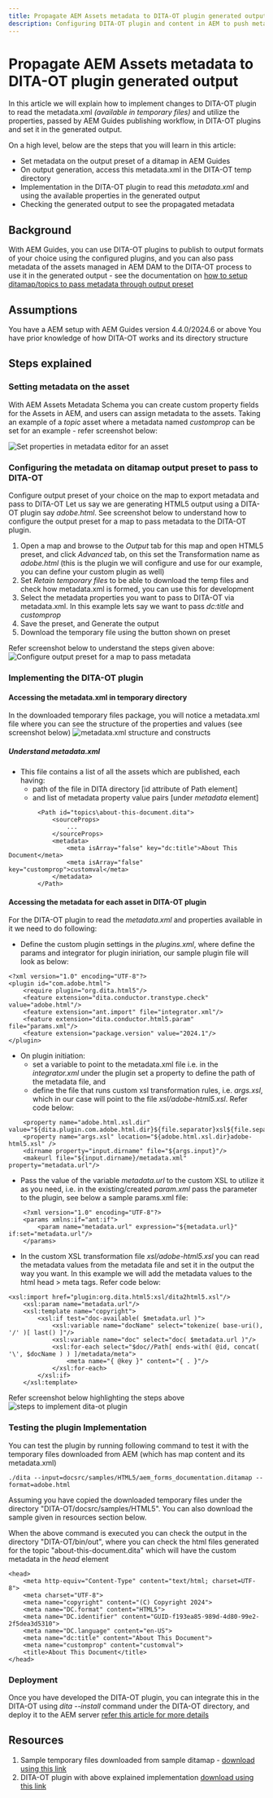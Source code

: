 ```yaml
---
title: Propagate AEM Assets metadata to DITA-OT plugin generated output
description: Configuring DITA-OT plugin and content in AEM to push metadata to generated output
---
```


# Propagate AEM Assets metadata to DITA-OT plugin generated output

In this article we will explain how to implement changes to DITA-OT plugin to read the metadata.xml _(available in temporary files)_ and utilize the properties, passed by AEM Guides publishing workflow, in DITA-OT plugins and set it in the generated output. 

On a high level, below are the steps that you will learn in this article:
- Set metadata on the output preset of a ditamap in AEM Guides
- On output generation, access this metadata.xml in the DITA-OT temp directory
- Implementation in the DITA-OT plugin to read this _metadata.xml_ and using the available properties in the generated output
- Checking the generated output to see the propagated metadata

## Background

With AEM Guides, you can use DITA-OT plugins to publish to output formats of your choice using the configured plugins, and
you can also pass metadata of the assets managed in AEM DAM to the DITA-OT process to use it in the generated output - see the documentation on [how to setup ditamap/topics to pass metadata through output preset](https://experienceleague.adobe.com/en/docs/experience-manager-guides/using/user-guide/output-gen/pass-metadata-dita-ot)


## Assumptions

You have a AEM setup with AEM Guides version 4.4.0/2024.6 or above
You have prior knowledge of how DITA-OT works and its directory structure


## Steps explained

### Setting metadata on the asset

With AEM Assets Metadata Schema you can create custom property fields for the Assets in AEM, and users can assign metadata to the assets. Taking an example of a _topic_ asset where a metadata named _customprop_ can be set for an example - refer screenshot below:

![Set properties in metadata editor for an asset](../../assets/publishing/assets-metadata-properties-ui-customprop.png)


### Configuring the metadata on ditamap output preset to pass to DITA-OT

Configure output preset of your choice on the map to export metadata and pass to DITA-OT
Let us say we are generating HTML5 output using a DITA-OT plugin say _adobe.html_.
See screenshot below to understand how to configure the output preset for a map to pass metadata to the DITA-OT plugin.
1. Open a map and browse to the _Output_ tab for this map and open HTML5 preset, and click _Advanced_ tab, on this set the Transformation name as _adobe.html_ (this is the plugin we will configure and use for our example, you can define your custom plugin as well)
2. Set _Retain temporary files_ to be able to download the temp files and check how metadata.xml is formed, you can use this for development
3. Select the metadata properties you want to pass to DITA-OT via metadata.xml. In this example lets say we want to pass _dc:title_ and _customprop_
4. Save the preset, and Generate the output
5. Download the temporary file using the button shown on preset

Refer screenshot below to understand the steps given above:
![Configure output preset for a map to pass metadata](../../assets/publishing/map-outputpreset-html5-customprop.png)


### Implementing the DITA-OT plugin

#### Accessing the metadata.xml in temporary directory 

In the downloaded temporary files package, you will notice a metadata.xml file where you can see the structure of the properties and values (see screenshot below)
![metadata.xml structure and constructs](../../assets/publishing/publish-tempfiles-metadata-structure.png)

##### Understand metadata.xml

- This file contains a list of all the assets which are published, each having:
    - path of the file in DITA directory [id attribute of Path element]
    - and list of metadata property value pairs [under _metadata_ element]

```
        <Path id="topics\about-this-document.dita">
            <sourceProps>
                ...
            </sourceProps>
            <metadata>
                <meta isArray="false" key="dc:title">About This Document</meta>
                <meta isArray="false" key="customprop">customval</meta>
            </metadata>
        </Path>
```

#### Accessing the metadata for each asset in DITA-OT plugin

For the DITA-OT plugin to read the _metadata.xml_ and properties available in it we need to do following:
- Define the custom plugin settings in the _plugins.xml_, where define the params and integrator for plugin iniriation, our sample plugin file will look as below:

```
<?xml version="1.0" encoding="UTF-8"?>
<plugin id="com.adobe.html">
    <require plugin="org.dita.html5"/>
    <feature extension="dita.conductor.transtype.check" value="adobe.html"/>
    <feature extension="ant.import" file="integrator.xml"/>
    <feature extension="dita.conductor.html5.param" file="params.xml"/>
    <feature extension="package.version" value="2024.1"/>
</plugin>
```

- On plugin initiation:
    - set a variable to point to the metadata.xml file i.e. in the _integrator.xml_ under the plugin set a property to define the path of the metadata file, and
    - define the file that runs custom xsl transformation rules, i.e. _args.xsl_, which in our case will point to the file _xsl/adobe-html5.xsl_. 
Refer code below:

```
    <property name="adobe.html.xsl.dir" value="${dita.plugin.com.adobe.html.dir}${file.separator}xsl${file.separator}"/>
    <property name="args.xsl" location="${adobe.html.xsl.dir}adobe-html5.xsl" />
    <dirname property="input.dirname" file="${args.input}"/>
    <makeurl file="${input.dirname}/metadata.xml" property="metadata.url"/>
```

- Pass the value of the variable _metadata.url_ to the custom XSL to utilize it as you need, i.e. in the existing/created _param.xml_ pass the parameter to the plugin, see below a sample params.xml file:

```
    <?xml version="1.0" encoding="UTF-8"?>
    <params xmlns:if="ant:if">
        <param name="metadata.url" expression="${metadata.url}" if:set="metadata.url"/>
    </params>
```

- In the custom XSL transformation file _xsl/adobe-html5.xsl_ you can read the metadata values from the metadata file and set it in the output the way you want. In this example we will add the metadata values to the html head > meta tags. Refer code below:

```
<xsl:import href="plugin:org.dita.html5:xsl/dita2html5.xsl"/>
    <xsl:param name="metadata.url"/>
    <xsl:template name="copyright">
        <xsl:if test="doc-available( $metadata.url )">
            <xsl:variable name="docName" select="tokenize( base-uri(), '/' )[ last() ]"/>
            <xsl:variable name="doc" select="doc( $metadata.url )"/>
            <xsl:for-each select="$doc//Path[ ends-with( @id, concat( '\', $docName ) ) ]/metadata/meta">
                <meta name="{ @key }" content="{ . }"/>
            </xsl:for-each>
        </xsl:if>
    </xsl:template>
```

Refer screenshot below highlighting the steps above
![steps to implement dita-ot plugin](../../assets/publishing/publishing-metadata-dita-ot-plugin-implementation.png)


### Testing the plugin Implementation

You can test the plugin by running following command to test it with the temporary files downloaded from AEM (which has map content and its metadata.xml)

```
./dita --input=docsrc/samples/HTML5/aem_forms_documentation.ditamap --format=adobe.html
```

Assuming you have copied the downloaded temporary files under the directory "DITA-OT/docsrc/samples/HTML5".
You can also download the sample given in resources section below.

When the above command is executed you can check the output in the directory "DITA-OT/bin/out", where you can check the html files generated for the topic "about-this-document.dita" which will have the custom metadata in the _head_ element

```
<head>
    <meta http-equiv="Content-Type" content="text/html; charset=UTF-8">
    <meta charset="UTF-8">
    <meta name="copyright" content="(C) Copyright 2024">
    <meta name="DC.format" content="HTML5">
    <meta name="DC.identifier" content="GUID-f193ea85-989d-4d80-99e2-2f5dea3d5310">
    <meta name="DC.language" content="en-US">
    <meta name="dc:title" content="About This Document">
    <meta name="customprop" content="customval">
    <title>About This Document</title>
</head>
```

### Deployment

Once you have developed the DITA-OT plugin, you can integrate this in the DITA-OT using _dita --install_ command under the DITA-OT directory, and deploy it to the AEM server [refer this article for more details](https://experienceleaguecommunities.adobe.com/t5/experience-manager-guides/steps-to-setup-a-custom-dita-ot/td-p/407659)


## Resources

1. Sample temporary files downloaded from sample ditamap - [download using this link](../../assets/publishing/sample-temp-html5-adobe.html-content.zip)
2. DITA-OT plugin with above explained implementation [download using this link](../../assets/publishing/sample-custom-plugin-com.adobe.html.zip)